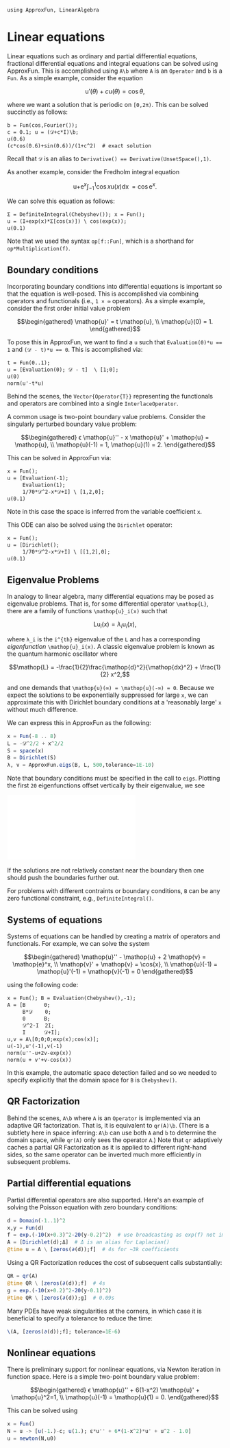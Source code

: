 ```@setup using-pkgs
using ApproxFun, LinearAlgebra
```

# Linear equations

Linear equations such as ordinary and partial differential equations, fractional differential equations and integral equations can be solved using ApproxFun.  This is accomplished using `A\b` where `A` is an `Operator` and `b` is a `Fun`.  As a simple example, consider the equation

```math
\mathop{u}'(θ) + c \mathop{u}(θ) = \cos{θ},
```

where we want a solution that is periodic on ``[0,2π)``.  This can be solved succinctly as follows:

```@repl using-pkgs
b = Fun(cos,Fourier());
c = 0.1; u = (𝒟+c*I)\b;
u(0.6)
(c*cos(0.6)+sin(0.6))/(1+c^2)  # exact solution
```

Recall that `𝒟` is an alias to `Derivative() == Derivative(UnsetSpace(),1)`.

As another example, consider the Fredholm integral equation

```math
\mathop{u} + \mathop{e}^x \int_{-1}^1 \cos{x} \mathop{u}(x) \mathop{dx} = \cos{\mathop{e}^x}.
```

We can solve this equation as follows:

```@repl using-pkgs
Σ = DefiniteIntegral(Chebyshev()); x = Fun();
u = (I+exp(x)*Σ[cos(x)]) \ cos(exp(x));
u(0.1)
```

Note that we used the syntax `op[f::Fun]`, which is a shorthand for `op*Multiplication(f)`.

## Boundary conditions

Incorporating boundary conditions into differential equations is important so that the equation is well-posed.  This is accomplished via combining operators and functionals (i.e., `1 × ∞` operators).  As a simple example, consider the first order initial value problem

```math
\begin{gathered}
    \mathop{u}' = t \mathop{u}, \\
    \mathop{u}(0) = 1.
\end{gathered}
```

To pose this in ApproxFun, we want to find a `u` such that `Evaluation(0)*u == 1` and `(𝒟 - t)*u == 0`.  This is accomplished via:

```@repl using-pkgs
t = Fun(0..1);
u = [Evaluation(0); 𝒟 - t]  \ [1;0];
u(0)
norm(u'-t*u)
```

Behind the scenes, the `Vector{Operator{T}}` representing the functionals and operators are combined into a single `InterlaceOperator`.

A common usage is two-point boundary value problems. Consider the singularly perturbed boundary value problem:

```math
\begin{gathered}
    ϵ \mathop{u}'' - x \mathop{u}' + \mathop{u} = \mathop{u}, \\
    \mathop{u}(-1) = 1, \mathop{u}(1) = 2.
\end{gathered}
```

This can be solved in ApproxFun via:

```@repl using-pkgs
x = Fun();
u = [Evaluation(-1);
     Evaluation(1);
     1/70*𝒟^2-x*𝒟+I] \ [1,2,0];
u(0.1)
```

Note in this case the space is inferred from the variable coefficient `x`.

This ODE can also be solved using the `Dirichlet` operator:

```@repl using-pkgs
x = Fun();
u = [Dirichlet();
     1/70*𝒟^2-x*𝒟+I] \ [[1,2],0];
u(0.1)
```

## Eigenvalue Problems

In analogy to linear algebra, many differential equations may be posed as eigenvalue problems. That is, for some differential operator ``\mathop{L}``, there are a family of functions ``\mathop{u}_i(x)`` such that

```math
\mathop{L} \mathop{u}_i(x) = λ_i \mathop{u}_i(x),
```

where ``λ_i`` is the ``i^{th}`` eigenvalue of the ``L`` and has a corresponding *eigenfunction* ``\mathop{u}_i(x)``. A classic eigenvalue problem is known as the quantum harmonic oscillator where

```math
\mathop{L} = -\frac{1}{2}\frac{\mathop{d}^2}{\mathop{dx}^2} + \frac{1}{2} x^2,
```

and one demands that ``\mathop{u}(∞) = \mathop{u}(-∞) = 0``. Because we expect the solutions to be exponentially suppressed for large ``x``, we can approximate this with Dirichlet boundary conditions at a 'reasonably large' ``x`` without much difference.

We can express this in ApproxFun as the following:

```julia
x = Fun(-8 .. 8)
L = -𝒟^2/2 + x^2/2
S = space(x)
B = Dirichlet(S)
λ, v = ApproxFun.eigs(B, L, 500,tolerance=1E-10)
```

Note that boundary conditions must be specified in the call to `eigs`. Plotting the first ``20`` eigenfunctions offset vertically by their eigenvalue, we see

![harmonic_eigs](../assets/Harmonic_eigs.pdf)

If the solutions are not relatively constant near the boundary then one should push the boundaries further out.

For problems with different contraints or boundary conditions, `B` can be any zero functional constraint, e.g., `DefiniteIntegral()`.

## Systems of equations

Systems of equations can be handled by creating a matrix of operators and functionals.  For example, we can solve the system

```math
\begin{gathered}
    \mathop{u}'' - \mathop{u} + 2 \mathop{v} = \mathop{e}^x,  \\
    \mathop{v}' + \mathop{v} = \cos{x}, \\
    \mathop{u}(-1) = \mathop{u}'(-1) = \mathop{v}(-1) = 0
\end{gathered}
```

using the following code:

```@repl using-pkgs
x = Fun(); B = Evaluation(Chebyshev(),-1);
A = [B      0;
     B*𝒟    0;
     0      B;
     𝒟^2-I  2I;
     I      𝒟+I];
u,v = A\[0;0;0;exp(x);cos(x)];
u(-1),u'(-1),v(-1)
norm(u''-u+2v-exp(x))
norm(u + v'+v-cos(x))
```

In this example, the automatic space detection failed and so we needed to specify explicitly that the domain space for `B` is `Chebyshev()`.

## QR Factorization

Behind the scenes, `A\b` where `A` is an `Operator` is implemented via an adaptive QR factorization.  That is, it is equivalent to `qr(A)\b`.  (There is a subtlety here in space inferring: `A\b` can use both `A` and `b` to determine the domain space, while `qr(A)` only sees the operator `A`.)  Note that `qr` adaptively caches a partial QR Factorization
as it is applied to different right-hand sides, so the same operator can be inverted much more efficiently in subsequent problems.

## Partial differential equations

Partial differential operators are also supported.  Here's an example
of solving the Poisson equation with zero boundary conditions:

```julia
d = Domain(-1..1)^2
x,y = Fun(d)
f = exp.(-10(x+0.3)^2-20(y-0.2)^2)  # use broadcasting as exp(f) not implemented in 2D
A = [Dirichlet(d);Δ]  # Δ is an alias for Laplacian()
@time u = A \ [zeros(∂(d));f]  # 4s for ~3k coefficients
```

Using a QR Factorization reduces the cost of subsequent calls substantially:

```julia
QR = qr(A)
@time QR \ [zeros(∂(d));f]  # 4s
g = exp.(-10(x+0.2)^2-20(y-0.1)^2)
@time QR \ [zeros(∂(d));g]  # 0.09s
```

Many PDEs have weak singularities at the corners, in which case it is beneficial to specify a tolerance to reduce the time:

```julia
\(A, [zeros(∂(d));f]; tolerance=1E-6)
```

## Nonlinear equations

There is preliminary support for nonlinear equations, via Newton iteration in function space.  Here is a simple two-point boundary value problem:

```math
\begin{gathered}
    ϵ \mathop{u}'' + 6(1-x^2) \mathop{u}' + \mathop{u}^2=1, \\
    \mathop{u}(-1) = \mathop{u}(1) = 0.
\end{gathered}
```

This can be solved using

```julia
x = Fun()
N = u -> [u(-1.)-c; u(1.); ε*u'' + 6*(1-x^2)*u' + u^2 - 1.0]
u = newton(N,u0)
```
